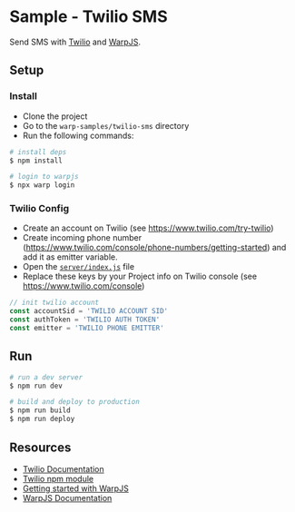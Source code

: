 # Sample - Twilio SMS

Send SMS with [Twilio](https://www.twilio.com/) and [WarpJS](https://warpjs.com).

## Setup

### Install

- Clone the project
- Go to the `warp-samples/twilio-sms` directory
- Run the following commands:

```bash
# install deps
$ npm install

# login to warpjs
$ npx warp login
```

### Twilio Config

- Create an account on Twilio (see https://www.twilio.com/try-twilio)
- Create incoming phone number (https://www.twilio.com/console/phone-numbers/getting-started) and add it as emitter variable.
- Open the [`server/index.js`](server/index.js) file
- Replace these keys by your Project info on Twilio console (see https://www.twilio.com/console)

```js
// init twilio account
const accountSid = 'TWILIO ACCOUNT SID'
const authToken = 'TWILIO AUTH TOKEN'
const emitter = 'TWILIO PHONE EMITTER'
```

## Run

```bash
# run a dev server
$ npm run dev

# build and deploy to production
$ npm run build
$ npm run deploy
```

## Resources

- [Twilio Documentation](https://www.twilio.com/docs/api)
- [Twilio npm module](https://www.npmjs.com/package/twilio)
- [Getting started with WarpJS](https://warpjs.dev/docs/getting-started)
- [WarpJS Documentation](https://warpjs.dev)
